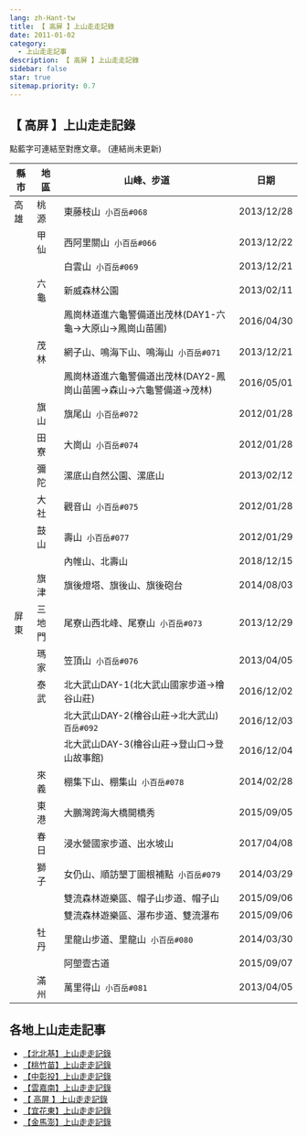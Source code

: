 ```yaml
---
lang: zh-Hant-tw
title: 【 高屏 】上山走走記錄
date: 2011-01-02
category: 
  - 上山走走記事
description: 【 高屏 】上山走走記錄
sidebar: false
star: true
sitemap.priority: 0.7
---
```


## **【 高屏 】上山走走記錄**

點藍字可連結至對應文章。
(連結尚未更新)

<!-- more -->

| 縣市     | 地區     | 山峰、步道                                 | 日期         |
|--------|--------|---------------------------------------|------------|
| 高雄     | 桃源     | 東藤枝山&nbsp; `小百岳#068`                    | 2013/12/28 |
| &nbsp; | 甲仙     | 西阿里關山&nbsp; `小百岳#066`                   | 2013/12/22 |
| &nbsp; | &nbsp; | 白雲山&nbsp; `小百岳#069`                     | 2013/12/21 |
| &nbsp; | 六龜     | 新威森林公園                                | 2013/02/11 |
| &nbsp; | &nbsp; | 鳳崗林道進六龜警備道出茂林(DAY1-六龜→大原山→鳳崗山苗圃)      | 2016/04/30 |
| &nbsp; | 茂林     | 網子山、鳴海下山、鳴海山&nbsp; `小百岳#071`            | 2013/12/21 |
| &nbsp; | &nbsp; | 鳳崗林道進六龜警備道出茂林(DAY2-鳳崗山苗圃→森山→六龜警備道→茂林) | 2016/05/01 |
| &nbsp; | 旗山     | 旗尾山&nbsp; `小百岳#072`                     | 2012/01/28 |
| &nbsp; | 田寮     | 大崗山&nbsp; `小百岳#074`                     | 2012/01/28 |
| &nbsp; | 彌陀     | 漯底山自然公園、漯底山                           | 2013/02/12 |
| &nbsp; | 大社     | 觀音山&nbsp; `小百岳#075`                     | 2012/01/28 |
| &nbsp; | 鼓山     | 壽山&nbsp; `小百岳#077`                      | 2012/01/29 |
| &nbsp; | &nbsp; | 內帷山、北壽山                               | 2018/12/15 |
| &nbsp; | 旗津     | 旗後燈塔、旗後山、旗後砲台                         | 2014/08/03 |
| 屏東     | 三地門    | 尾寮山西北峰、尾寮山&nbsp; `小百岳#073`              | 2013/12/29 |
| &nbsp; | 瑪家     | 笠頂山&nbsp; `小百岳#076`                     | 2013/04/05 |
| &nbsp; | 泰武     | 北大武山DAY-1(北大武山國家步道→檜谷山莊)              | 2016/12/02 |
| &nbsp; | &nbsp; | 北大武山DAY-2(檜谷山莊→北大武山)&nbsp; `百岳#092`     | 2016/12/03 |
| &nbsp; | &nbsp; | 北大武山DAY-3(檜谷山莊→登山口→登山故事館)             | 2016/12/04 |
| &nbsp; | 來義     | 棚集下山、棚集山&nbsp; `小百岳#078`                | 2014/02/28 |
| &nbsp; | 東港     | 大鵬灣跨海大橋開橋秀                            | 2015/09/05 |
| &nbsp; | 春日     | 浸水營國家步道、出水坡山                          | 2017/04/08 |
| &nbsp; | 獅子     | 女仍山、順訪墾丁圖根補點&nbsp; `小百岳#079`            | 2014/03/29 |
| &nbsp; | &nbsp; | 雙流森林遊樂區、帽子山步道、帽子山                     | 2015/09/06 |
| &nbsp; | &nbsp; | 雙流森林遊樂區、瀑布步道、雙流瀑布                     | 2015/09/06 |
| &nbsp; | 牡丹     | 里龍山步道、里龍山&nbsp; `小百岳#080`               | 2014/03/30 |
| &nbsp; | &nbsp; | 阿塱壹古道                                 | 2015/09/07 |
| &nbsp; | 滿州     | 萬里得山&nbsp; `小百岳#081`                    | 2013/04/05 |


## 各地上山走走記事
- [【北北基】上山走走記錄](/posts/post-273-2011-01-02.md)
- [【桃竹苗】上山走走記錄](/posts/post-272-2011-01-02.md)
- [【中彰投】上山走走記錄](/posts/post-271-2011-01-02.md)
- [【雲嘉南】上山走走記錄](/posts/post-270-2011-01-02.md)
- [【 高屏 】上山走走記錄](/posts/post-268-2011-01-02.md)
- [【宜花東】上山走走記錄](/posts/post-269-2011-01-02.md)
- [【金馬澎】上山走走記錄](/posts/post-267-2011-01-02.md)
